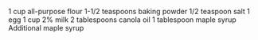 1 cup all-purpose flour
1-1/2 teaspoons baking powder
1/2 teaspoon salt
1 egg
1 cup 2% milk
2 tablespoons canola oil
1 tablespoon maple syrup
Additional maple syrup
